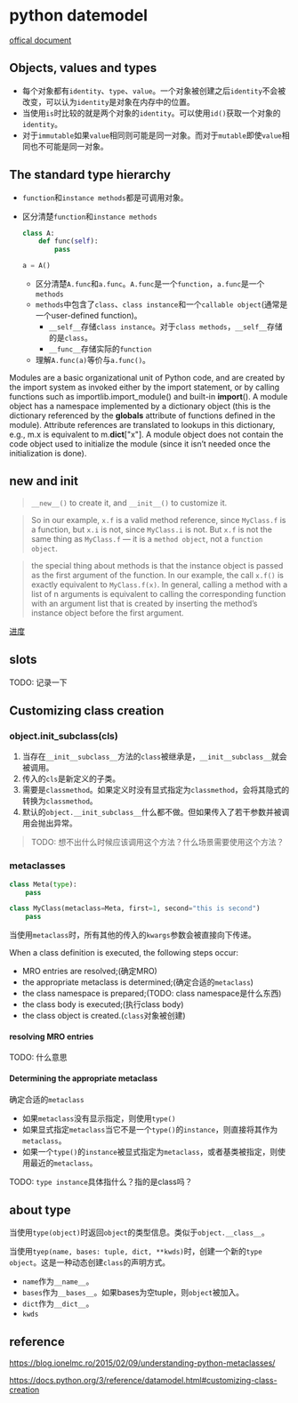 # python datemodel

[offical document](https://docs.python.org/3/reference/datamodel.html)

## Objects, values and types
- 每个对象都有`identity`、`type`、`value`。一个对象被创建之后`identity`不会被改变，可以认为`identity`是对象在内存中的位置。
- 当使用`is`时比较的就是两个对象的`identity`。可以使用`id()`获取一个对象的`identity`。
- 对于`immutable`如果`value`相同则可能是同一对象。而对于`mutable`即使`value`相同也不可能是同一对象。

## The standard type hierarchy

- `function`和`instance methods`都是可调用对象。
- 区分清楚`function`和`instance methods`

	```py
	class A:
		def func(self):
			pass

	a = A()
	```
	- 区分清楚`A.func`和`a.func`。`A.func`是一个`function`，`a.func`是一个`methods`
	- `methods`中包含了`class`、`class instance`和一个`callable object`(通常是一个user-defined function)。
		- `__self__`存储`class instance`。对于`class methods`，`__self__`存储的是`class`。
		- `__func__`存储实际的`function`
	- 理解`A.func(a)`等价与`a.func()`。


Modules are a basic organizational unit of Python code, and are created by the import system as invoked either by the import statement, or by calling functions such as importlib.import_module() and built-in __import__(). A module object has a namespace implemented by a dictionary object (this is the dictionary referenced by the __globals__ attribute of functions defined in the module). Attribute references are translated to lookups in this dictionary, e.g., m.x is equivalent to m.__dict__["x"]. A module object does not contain the code object used to initialize the module (since it isn’t needed once the initialization is done).




## __new__ and __init__

> `__new__()` to create it, and `__init__()` to customize it.

> So in our example, `x.f` is a valid method reference, since `MyClass.f` is a function, but `x.i` is not, since `MyClass.i` is not. But `x.f` is not the same thing as `MyClass.f` — it is a `method object`, not a `function object`.

> the special thing about methods is that the instance object is passed as the first argument of the function. In our example, the call `x.f()` is exactly equivalent to `MyClass.f(x)`. In general, calling a method with a list of n arguments is equivalent to calling the corresponding function with an argument list that is created by inserting the method’s instance object before the first argument.

[进度](https://docs.python.org/3/reference/datamodel.html#customizing-attribute-access)

## __slots__
TODO: 记录一下

## Customizing class creation

### object.__init_subclass__(cls)

1. 当存在`__init__subclass__`方法的`class`被继承是，`__init__subclass__`就会被调用。
2. 传入的`cls`是新定义的子类。
3. 需要是`classmethod`。如果定义时没有显式指定为`classmethod`，会将其隐式的转换为`classmethod`。
4. 默认的`object.__init_subclass__`什么都不做。但如果传入了若干参数并被调用会抛出异常。

> TODO: 想不出什么时候应该调用这个方法？什么场景需要使用这个方法？

### metaclasses

```py
class Meta(type):
	pass

class MyClass(metaclass=Meta, first=1, second="this is second")
	pass
```

当使用`metaclass`时，所有其他的传入的`kwargs`参数会被直接向下传递。

When a class definition is executed, the following steps occur:

- MRO entries are resolved;(确定MRO)
- the appropriate metaclass is determined;(确定合适的`metaclass`)
- the class namespace is prepared;(TODO: class namespace是什么东西)
- the class body is executed;(执行class body)
- the class object is created.(`class`对象被创建)

#### resolving MRO entries

TODO: 什么意思

#### Determining the appropriate metaclass
确定合适的`metaclass`
- 如果`metaclass`没有显示指定，则使用`type()`
- 如果显式指定`metaclass`当它不是一个`type()`的`instance`，则直接将其作为`metaclass`。
- 如果一个`type()`的`instance`被显式指定为`metaclass`，或者基类被指定，则使用最近的`metaclass`。

TODO: `type instance`具体指什么？指的是class吗？

## about type

当使用`type(object)`时返回`object`的类型信息。类似于`object.__class__`。

当使用`tyep(name, bases: tuple, dict, **kwds)`时，创建一个新的`type object`。这是一种动态创建`class`的声明方式。
- `name`作为`__name__`。
- `bases`作为`__bases__`。如果bases为空tuple，则`object`被加入。
- `dict`作为`__dict__`。
- `kwds`

## reference

https://blog.ionelmc.ro/2015/02/09/understanding-python-metaclasses/

https://docs.python.org/3/reference/datamodel.html#customizing-class-creation